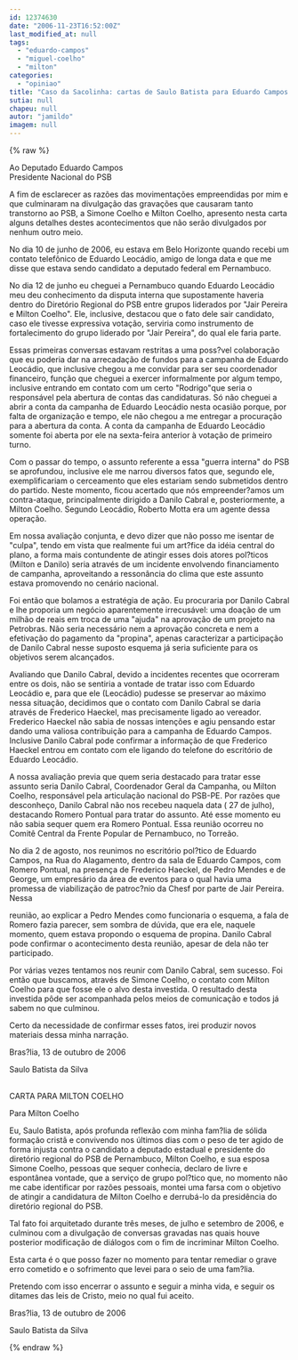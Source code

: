```yaml
---
id: 12374630
date: "2006-11-23T16:52:00Z"
last_modified_at: null
tags:
  - "eduardo-campos"
  - "miguel-coelho"
  - "milton"
categories:
  - "opiniao"
title: "Caso da Sacolinha: cartas de Saulo Batista para Eduardo Campos e Milton Coelho"
sutia: null
chapeu: null
autor: "jamildo"
imagem: null
---
```

{% raw %}
<p>Ao Deputado Eduardo Campos<br />Presidente Nacional do PSB</p>
<p>A fim de esclarecer as raz&otilde;es das movimenta&ccedil;&otilde;es empreendidas por mim e que culminaram na divulga&ccedil;&atilde;o das grava&ccedil;&otilde;es que causaram tanto transtorno ao PSB, a Simone Coelho e Milton Coelho, apresento nesta carta alguns detalhes destes acontecimentos que n&atilde;o ser&atilde;o divulgados por nenhum outro meio.</p>
<p>No dia 10 de junho de 2006, eu estava em Belo Horizonte quando recebi um contato telef&ocirc;nico de Eduardo Leoc&aacute;dio, amigo de longa data e que me disse que estava sendo candidato a deputado federal em Pernambuco.</p>
<p>No dia 12 de junho eu cheguei a Pernambuco quando Eduardo Leoc&aacute;dio meu deu conhecimento da disputa interna que supostamente haveria dentro do Diret&oacute;rio Regional do PSB entre grupos liderados por "Jair Pereira e Milton Coelho". Ele, inclusive, destacou que o fato dele sair candidato, caso ele tivesse expressiva vota&ccedil;&atilde;o, serviria como instrumento de fortalecimento do grupo liderado por "Jair Pereira", do qual ele faria parte.</p>
<p>Essas primeiras conversas estavam restritas a uma poss?vel colabora&ccedil;&atilde;o que eu poderia dar na arrecada&ccedil;&atilde;o de fundos para a campanha de Eduardo Leoc&aacute;dio, que inclusive chegou a me convidar para ser seu coordenador financeiro, fun&ccedil;&atilde;o que cheguei a exercer informalmente por algum tempo, inclusive entrando em contato com um certo "Rodrigo"que seria o respons&aacute;vel pela abertura de contas das candidaturas. S&oacute; n&atilde;o cheguei a abrir a conta da campanha de Eduardo Leoc&aacute;dio nesta ocasi&atilde;o porque, por falta de organiza&ccedil;&atilde;o e tempo, ele n&atilde;o chegou a me entregar a procura&ccedil;&atilde;o para a abertura da conta. A conta da campanha de Eduardo Leoc&aacute;dio somente foi aberta por ele na sexta-feira anterior &agrave; vota&ccedil;&atilde;o de primeiro turno.</p>
<p>Com o passar do tempo, o assunto referente a essa "guerra interna" do PSB se aprofundou, inclusive ele me narrou diversos fatos que, segundo ele, exemplificariam o cerceamento que eles estariam sendo submetidos dentro do partido. Neste momento, ficou acertado que n&oacute;s empreender?amos um contra-ataque, principalmente dirigido a Danilo Cabral e, posteriormente, a Milton Coelho. Segundo Leoc&aacute;dio, Roberto Motta era um agente dessa opera&ccedil;&atilde;o.</p>
<p>Em nossa avalia&ccedil;&atilde;o conjunta, e devo dizer que n&atilde;o posso me isentar de "culpa", tendo em vista que realmente fui um art?fice da id&eacute;ia central do plano, a forma mais contundente de atingir esses dois atores pol?ticos (Milton e Danilo) seria atrav&eacute;s de um incidente envolvendo financiamento de campanha, aproveitando a resson&acirc;ncia do clima que este assunto estava promovendo no cen&aacute;rio nacional.</p>
<p>Foi ent&atilde;o que bolamos a estrat&eacute;gia de a&ccedil;&atilde;o. Eu procuraria por Danilo Cabral e lhe proporia um neg&oacute;cio aparentemente irrecus&aacute;vel: uma doa&ccedil;&atilde;o de um milh&atilde;o de reais em troca de uma "ajuda" na aprova&ccedil;&atilde;o de um projeto na Petrobras. N&atilde;o seria necess&aacute;rio nem a aprova&ccedil;&atilde;o concreta e nem a efetiva&ccedil;&atilde;o do pagamento da "propina", apenas caracterizar a participa&ccedil;&atilde;o de Danilo Cabral nesse suposto esquema j&aacute; seria suficiente para os objetivos serem alcan&ccedil;ados.</p>
<p>Avaliando que Danilo Cabral, devido a incidentes recentes que ocorreram entre os dois, n&atilde;o se sentiria a vontade de tratar isso com Eduardo Leoc&aacute;dio e, para que ele (Leoc&aacute;dio) pudesse se preservar ao m&aacute;ximo nessa situa&ccedil;&atilde;o, decidimos que o contato com Danilo Cabral se daria atrav&eacute;s de Frederico Haeckel, mas precisamente ligado ao vereador. Frederico Haeckel n&atilde;o sabia de nossas inten&ccedil;&otilde;es e agiu pensando estar dando uma valiosa contribui&ccedil;&atilde;o para a campanha de Eduardo Campos. Inclusive Danilo Cabral pode confirmar a informa&ccedil;&atilde;o de que Frederico Haeckel entrou em contato com ele ligando do telefone do escrit&oacute;rio de Eduardo Leoc&aacute;dio.</p>
<p>A nossa avalia&ccedil;&atilde;o previa que quem seria destacado para tratar esse assunto seria Danilo Cabral, Coordenador Geral da Campanha, ou Milton Coelho, respons&aacute;vel pela articula&ccedil;&atilde;o nacional do PSB-PE. Por raz&otilde;es que desconhe&ccedil;o, Danilo Cabral n&atilde;o nos recebeu naquela data ( 27 de julho), destacando Romero Pontual para tratar do assunto. At&eacute; esse momento eu n&atilde;o sabia sequer quem era Romero Pontual. Essa reuni&atilde;o ocorreu no Comit&ecirc; Central da Frente Popular de Pernambuco, no Torre&atilde;o.</p>
<p>No dia 2 de agosto, nos reunimos no escrit&oacute;rio pol?tico de Eduardo Campos, na Rua do Alagamento, dentro da sala de Eduardo Campos, com Romero Pontual, na presen&ccedil;a de Frederico Haeckel, de Pedro Mendes e de George, um empres&aacute;rio da &aacute;rea de eventos para o qual havia uma promessa de viabiliza&ccedil;&atilde;o de patroc?nio da Chesf por parte de Jair Pereira. Nessa</p>
<p>reuni&atilde;o, ao explicar a Pedro Mendes como funcionaria o esquema, a fala de Romero fazia parecer, sem sombra de d&uacute;vida, que era ele, naquele momento, quem estava propondo o esquema de propina. Danilo Cabral pode confirmar o acontecimento desta reuni&atilde;o, apesar de dela n&atilde;o ter participado.</p>
<p>Por v&aacute;rias vezes tentamos nos reunir com Danilo Cabral, sem sucesso. Foi ent&atilde;o que buscamos, atrav&eacute;s de Simone Coelho, o contato com Milton Coelho para que fosse ele o alvo desta investida. O resultado desta investida p&ocirc;de ser acompanhada pelos meios de comunica&ccedil;&atilde;o e todos j&aacute; sabem no que culminou.</p>
<p>Certo da necessidade de confirmar esses fatos, irei produzir novos materiais dessa minha narra&ccedil;&atilde;o.</p>
<p>Bras?lia, 13 de outubro de 2006</p>
<p>Saulo Batista da Silva</p>
<p><br />CARTA PARA MILTON COELHO</p>
<p>Para Milton Coelho</p>
<p>Eu, Saulo Batista, ap&oacute;s profunda reflex&atilde;o com minha fam?lia de s&oacute;lida forma&ccedil;&atilde;o crist&atilde; e convivendo nos &uacute;ltimos dias com o peso de ter agido de forma injusta contra o candidato a deputado estadual e presidente do diret&oacute;rio regional do PSB de Pernambuco, Milton Coelho, e sua esposa Simone Coelho, pessoas que sequer conhecia, declaro de livre e espont&acirc;nea vontade, que a servi&ccedil;o de grupo pol?tico que, no momento n&atilde;o me cabe identificar por raz&otilde;es pessoais, montei uma farsa com o objetivo de atingir a candidatura de Milton Coelho e derrub&aacute;-lo da presid&ecirc;ncia do diret&oacute;rio regional do PSB.</p>
<p>Tal fato foi arquitetado durante tr&ecirc;s meses, de julho e setembro de 2006, e culminou com a divulga&ccedil;&atilde;o de conversas gravadas nas quais houve posterior modifica&ccedil;&atilde;o de di&aacute;logos com o fim de incriminar Milton Coelho.</p>
<p>Esta carta &eacute; o que posso fazer no momento para tentar remediar o grave erro cometido e o sofrimento que levei para o seio de uma fam?lia.</p>
<p>Pretendo com isso encerrar o assunto e seguir a minha vida, e seguir os ditames das leis de Cristo, meio no qual fui aceito.</p>
<p>Bras?lia, 13 de outubro de 2006</p>
<p>Saulo Batista da Silva</p>
{% endraw %}